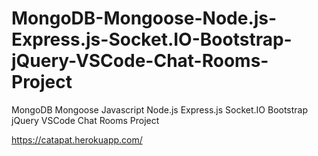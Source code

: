 ﻿# MongoDB-Mongoose-Node.js-Express.js-Socket.IO-Bootstrap-jQuery-VSCode-Chat-Rooms-Project
 MongoDB Mongoose Javascript Node.js Express.js Socket.IO Bootstrap jQuery VSCode Chat Rooms Project
 
 https://catapat.herokuapp.com/ 
